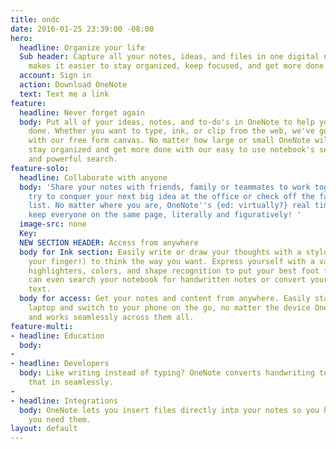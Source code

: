 ```yaml
---
title: ondc
date: 2016-01-25 23:39:00 -08:00
hero:
  headline: Organize your life
  Sub header: Capture all your notes, ideas, and files in one digital notebook. OneNote
    makes it easier to stay organized, keep focused, and get more done.
  account: Sign in
  action: Download OneNote
  text: Text me a link
feature:
  headline: Never forget again
  body: Put all of your ideas, notes, and to-do's in OneNote to help you get more
    done. Whether you want to type, ink, or clip from the web, we've got you covered
    with our free form canvas. No matter how large or small OneNote will help you
    stay organized and get more done with our easy to use notebook's sections, pages,
    and powerful search.
feature-solo:
  headline: Collaborate with anyone
  body: 'Share your notes with friends, family or teammates to work together as you
    try to conquer your next big idea at the office or check off the family shopping
    list. No matter where you are, OneNote''s {ed: virtually?} real time sync will
    keep everyone on the same page, literally and figuratively! '
  image-src: none
  Key: 
  NEW SECTION HEADER: Access from anywhere
  body for Ink section: Easily write or draw your thoughts with a stylus (or even
    your finger!) to think the way you want. Express yourself with a variety of pens,
    highlighters, colors, and shape recognition to put your best foot forwards. You
    can even search your notebook for handwritten notes or convert your ink into typed
    text.
  body for access: Get your notes and content from anywhere. Easily start on your
    laptop and switch to your phone on the go, no matter the device OneNote is free
    and works seamlessly across them all.
feature-multi:
- headline: Education
  body: 
- 
- headline: Developers
  body: Like writing instead of typing? OneNote converts handwriting to text. View
    that in seamlessly.
- 
- headline: Integrations
  body: OneNote lets you insert files directly into your notes so you have them when
    you need them.
layout: default
---
```


<!-- Enter Code here you want on your page... -->